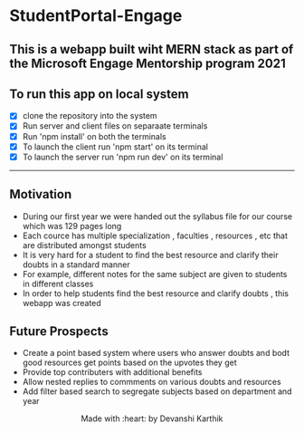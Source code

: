 # StudentPortal-Engage

## This is a webapp built wiht MERN stack as part of the Microsoft Engage Mentorship program 2021


## To run this app on local system
- [x] clone the repository into the system
- [x] Run server and client files on separaate terminals
- [x] Run 'npm install' on both the terminals
- [x] To launch the client run 'npm start' on its terminal
- [x] To launch the server run 'npm run dev' on its terminal

------------------------------------------------------------------------------------------------------------------------------------------------
## Motivation
- During our first year we were handed out the syllabus file for our course which was 129 pages long 
- Each cource has multiple specialization , faculties , resources , etc that are distributed amongst students
- It is very hard for a student to find the best resource and clarify their doubts in a standard manner
- For example, different notes for the same subject are given to students in different classes
- In order to help students find the best resource and clarify doubts , this webapp was created



## Future Prospects
- Create a point based system where users who answer doubts and bodt good resources get points based on the upvotes they get 
- Provide top contributers with additional benefits
- Allow nested replies to commments on various doubts and resources
- Add filter based search to segregate subjects based on department and year





<p align="center">
	Made with :heart: by Devanshi Karthik </a>
</p>
